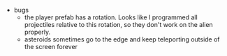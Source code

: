 - bugs
    - the player prefab has a rotation. Looks like I programmed all projectiles relative to this rotation, so they don't work on the alien properly.
    - asteroids sometimes go to the edge and keep teleporting outside of the screen forever